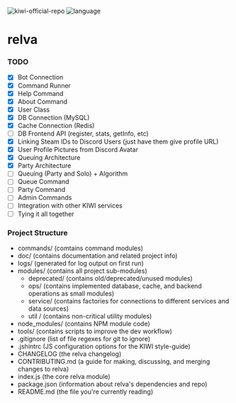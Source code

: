 ![kiwi-official-repo](https://img.shields.io/badge/KIWI-Official%20Repo-brightgreen.svg) ![language](https://img.shields.io/badge/Language-ES6--Javascript-blue.svg)

# relva

### TODO

- [x] Bot Connection
- [x] Command Runner
- [x] Help Command
- [x] About Command
- [X] User Class
- [x] DB Connection (MySQL)
- [x] Cache Connection (Redis)
- [ ] DB Frontend API (register, stats, getInfo, etc)
- [X] Linking Steam IDs to Discord Users (just have them give profile URL)
- [x] User Profile Pictures from Discord Avatar
- [X] Queuing Architecture
- [X] Party Architecture
- [ ] Queuing (Party and Solo) + Algorithm
- [ ] Queue Command
- [ ] Party Command
- [ ] Admin Commands
- [ ] Integration with other KIWI services
- [ ] Tying it all together

### Project Structure

- commands/ (comtains command modules)
- doc/ (contains documentation and related project info)
- logs/ (generated for log output on first run)
- modules/ (contains all project sub-modules)
    - deprecated/ (contains old/deprecated/unused modules)
    - ops/ (contains implemented database, cache, and backend operations as small modules)
    - service/ (contains factories for connections to different services and data sources)
    - util / (contains non-critical utility modules)
- node_modules/ (contains NPM module code)
- tools/ (contains scripts to improve the dev workflow)
- .gitignore (list of file regexes for git to ignore)
- .jshintrc (JS configuration options for the KIWI style-guide)
- CHANGELOG (the relva changelog)
- CONTRIBUTING.md (a guide for making, discussing, and merging changes to relva)
- index.js (the core relva module)
- package.json (information about relva's dependencies and repo)
- README.md (the file you're currently reading)